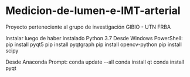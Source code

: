 # Medicion-de-lumen-e-IMT-arterial
Proyecto perteneciente al grupo de investigación GIBIO - UTN FRBA

Instalar luego de haber instalado Python 3.7
Desde Windows PowerShell:
pip install pyqt5
pip install pyqtgraph
pip install opencv-python
pip install scipy

Desde Anaconda Prompt:
conda update --all
conda install qt
conda install pyqt
